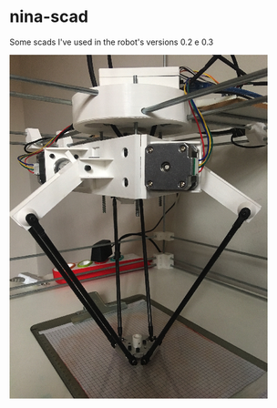 # nina-scad
Some scads I've used in the robot's versions 0.2 e 0.3 

![nina robot version 0.2](https://raw.githubusercontent.com/doleron/nina-scad/master/NINA_V.2.png)

